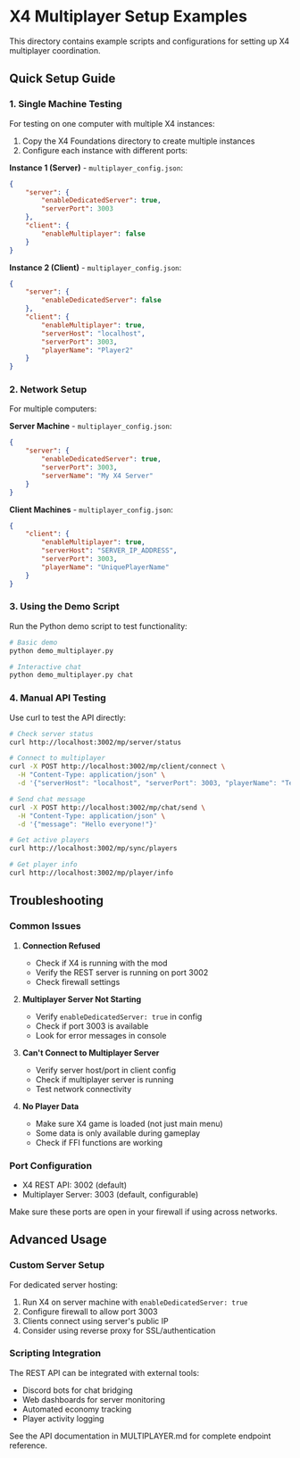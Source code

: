 # X4 Multiplayer Setup Examples

This directory contains example scripts and configurations for setting up X4 multiplayer coordination.

## Quick Setup Guide

### 1. Single Machine Testing

For testing on one computer with multiple X4 instances:

1. Copy the X4 Foundations directory to create multiple instances
2. Configure each instance with different ports:

**Instance 1 (Server)** - `multiplayer_config.json`:
```json
{
    "server": {
        "enableDedicatedServer": true,
        "serverPort": 3003
    },
    "client": {
        "enableMultiplayer": false
    }
}
```

**Instance 2 (Client)** - `multiplayer_config.json`:
```json
{
    "server": {
        "enableDedicatedServer": false
    },
    "client": {
        "enableMultiplayer": true,
        "serverHost": "localhost",
        "serverPort": 3003,
        "playerName": "Player2"
    }
}
```

### 2. Network Setup

For multiple computers:

**Server Machine** - `multiplayer_config.json`:
```json
{
    "server": {
        "enableDedicatedServer": true,
        "serverPort": 3003,
        "serverName": "My X4 Server"
    }
}
```

**Client Machines** - `multiplayer_config.json`:
```json
{
    "client": {
        "enableMultiplayer": true,
        "serverHost": "SERVER_IP_ADDRESS",
        "serverPort": 3003,
        "playerName": "UniquePlayerName"
    }
}
```

### 3. Using the Demo Script

Run the Python demo script to test functionality:

```bash
# Basic demo
python demo_multiplayer.py

# Interactive chat
python demo_multiplayer.py chat
```

### 4. Manual API Testing

Use curl to test the API directly:

```bash
# Check server status
curl http://localhost:3002/mp/server/status

# Connect to multiplayer
curl -X POST http://localhost:3002/mp/client/connect \
  -H "Content-Type: application/json" \
  -d '{"serverHost": "localhost", "serverPort": 3003, "playerName": "TestPlayer"}'

# Send chat message
curl -X POST http://localhost:3002/mp/chat/send \
  -H "Content-Type: application/json" \
  -d '{"message": "Hello everyone!"}'

# Get active players
curl http://localhost:3002/mp/sync/players

# Get player info
curl http://localhost:3002/mp/player/info
```

## Troubleshooting

### Common Issues

1. **Connection Refused**
   - Check if X4 is running with the mod
   - Verify the REST server is running on port 3002
   - Check firewall settings

2. **Multiplayer Server Not Starting**
   - Verify `enableDedicatedServer: true` in config
   - Check if port 3003 is available
   - Look for error messages in console

3. **Can't Connect to Multiplayer Server**
   - Verify server host/port in client config
   - Check if multiplayer server is running
   - Test network connectivity

4. **No Player Data**
   - Make sure X4 game is loaded (not just main menu)
   - Some data is only available during gameplay
   - Check if FFI functions are working

### Port Configuration

- X4 REST API: 3002 (default)
- Multiplayer Server: 3003 (default, configurable)

Make sure these ports are open in your firewall if using across networks.

## Advanced Usage

### Custom Server Setup

For dedicated server hosting:

1. Run X4 on server machine with `enableDedicatedServer: true`
2. Configure firewall to allow port 3003
3. Clients connect using server's public IP
4. Consider using reverse proxy for SSL/authentication

### Scripting Integration

The REST API can be integrated with external tools:

- Discord bots for chat bridging
- Web dashboards for server monitoring  
- Automated economy tracking
- Player activity logging

See the API documentation in MULTIPLAYER.md for complete endpoint reference.